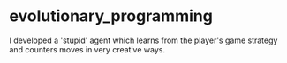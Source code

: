 # evolutionary_programming
I developed a 'stupid' agent which learns from the player's game strategy and counters moves in very creative ways.
